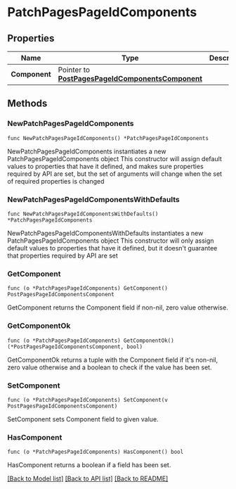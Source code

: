 # PatchPagesPageIdComponents

## Properties

Name | Type | Description | Notes
------------ | ------------- | ------------- | -------------
**Component** | Pointer to [**PostPagesPageIdComponentsComponent**](postPagesPageIdComponents_component.md) |  | [optional] 

## Methods

### NewPatchPagesPageIdComponents

`func NewPatchPagesPageIdComponents() *PatchPagesPageIdComponents`

NewPatchPagesPageIdComponents instantiates a new PatchPagesPageIdComponents object
This constructor will assign default values to properties that have it defined,
and makes sure properties required by API are set, but the set of arguments
will change when the set of required properties is changed

### NewPatchPagesPageIdComponentsWithDefaults

`func NewPatchPagesPageIdComponentsWithDefaults() *PatchPagesPageIdComponents`

NewPatchPagesPageIdComponentsWithDefaults instantiates a new PatchPagesPageIdComponents object
This constructor will only assign default values to properties that have it defined,
but it doesn't guarantee that properties required by API are set

### GetComponent

`func (o *PatchPagesPageIdComponents) GetComponent() PostPagesPageIdComponentsComponent`

GetComponent returns the Component field if non-nil, zero value otherwise.

### GetComponentOk

`func (o *PatchPagesPageIdComponents) GetComponentOk() (*PostPagesPageIdComponentsComponent, bool)`

GetComponentOk returns a tuple with the Component field if it's non-nil, zero value otherwise
and a boolean to check if the value has been set.

### SetComponent

`func (o *PatchPagesPageIdComponents) SetComponent(v PostPagesPageIdComponentsComponent)`

SetComponent sets Component field to given value.

### HasComponent

`func (o *PatchPagesPageIdComponents) HasComponent() bool`

HasComponent returns a boolean if a field has been set.


[[Back to Model list]](../README.md#documentation-for-models) [[Back to API list]](../README.md#documentation-for-api-endpoints) [[Back to README]](../README.md)



